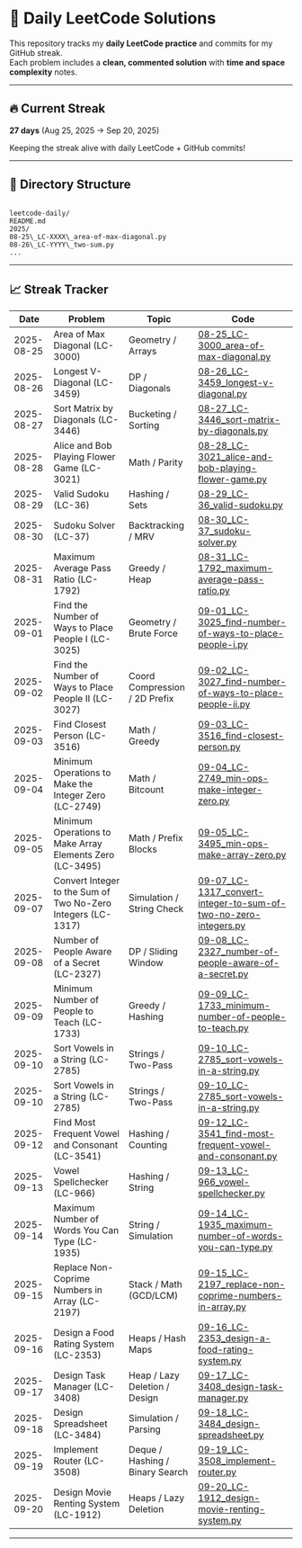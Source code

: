 # 🧠 Daily LeetCode Solutions

This repository tracks my **daily LeetCode practice** and commits for my GitHub streak.  
Each problem includes a **clean, commented solution** with **time and space complexity** notes.

---

## 🔥 Current Streak

**27 days** (Aug 25, 2025 → Sep 20, 2025)

Keeping the streak alive with daily LeetCode + GitHub commits!

---

## 📂 Directory Structure

```

leetcode-daily/
README.md
2025/
08-25\_LC-XXXX\_area-of-max-diagonal.py
08-26\_LC-YYYY\_two-sum.py
...

```

---

## 📈 Streak Tracker

| Date       | Problem                                                      | Topic                           | Code                                                                                                                                    |
| ---------- | ------------------------------------------------------------ | ------------------------------- | --------------------------------------------------------------------------------------------------------------------------------------- |
| 2025-08-25 | Area of Max Diagonal (LC-3000)                               | Geometry / Arrays               | [08-25_LC-3000_area-of-max-diagonal.py](2025/08-25_LC-3000_area-of-max-diagonal.py)                                                     |
| 2025-08-26 | Longest V-Diagonal (LC-3459)                                 | DP / Diagonals                  | [08-26_LC-3459_longest-v-diagonal.py](2025/08-26_LC-3459_longest-v-diagonal.py)                                                         |
| 2025-08-27 | Sort Matrix by Diagonals (LC-3446)                           | Bucketing / Sorting             | [08-27_LC-3446_sort-matrix-by-diagonals.py](2025/08-27_LC-3446_sort-matrix-by-diagonals.py)                                             |
| 2025-08-28 | Alice and Bob Playing Flower Game (LC-3021)                  | Math / Parity                   | [08-28_LC-3021_alice-and-bob-playing-flower-game.py](2025/08-28_LC-3021_alice-and-bob-playing-flower-game.py)                           |
| 2025-08-29 | Valid Sudoku (LC-36)                                         | Hashing / Sets                  | [08-29_LC-36_valid-sudoku.py](2025/08-29_LC-36_valid-sudoku.py)                                                                         |
| 2025-08-30 | Sudoku Solver (LC-37)                                        | Backtracking / MRV              | [08-30_LC-37_sudoku-solver.py](2025/08-30_LC-37_sudoku-solver.py)                                                                       |
| 2025-08-31 | Maximum Average Pass Ratio (LC-1792)                         | Greedy / Heap                   | [08-31_LC-1792_maximum-average-pass-ratio.py](2025/08-31_LC-1792_maximum-average-pass-ratio.py)                                         |
| 2025-09-01 | Find the Number of Ways to Place People I (LC-3025)          | Geometry / Brute Force          | [09-01_LC-3025_find-number-of-ways-to-place-people-i.py](2025/09-01_LC-3025_find-number-of-ways-to-place-people-i.py)                   |
| 2025-09-02 | Find the Number of Ways to Place People II (LC-3027)         | Coord Compression / 2D Prefix   | [09-02_LC-3027_find-number-of-ways-to-place-people-ii.py](2025/09-02_LC-3027_find-number-of-ways-to-place-people-ii.py)                 |
| 2025-09-03 | Find Closest Person (LC-3516)                                | Math / Greedy                   | [09-03_LC-3516_find-closest-person.py](2025/09-03_LC-3516_find-closest-person.py)                                                       |
| 2025-09-04 | Minimum Operations to Make the Integer Zero (LC-2749)        | Math / Bitcount                 | [09-04_LC-2749_min-ops-make-integer-zero.py](2025/09-04_LC-2749_min-ops-make-integer-zero.py)                                           |
| 2025-09-05 | Minimum Operations to Make Array Elements Zero (LC-3495)     | Math / Prefix Blocks            | [09-05_LC-3495_min-ops-make-array-zero.py](2025/09-05_LC-3495_min-ops-make-array-zero.py)                                               |
| 2025-09-07 | Convert Integer to the Sum of Two No-Zero Integers (LC-1317) | Simulation / String Check       | [09-07_LC-1317_convert-integer-to-sum-of-two-no-zero-integers.py](2025/09-07_LC-1317_convert-integer-to-sum-of-two-no-zero-integers.py) |
| 2025-09-08 | Number of People Aware of a Secret (LC-2327)                 | DP / Sliding Window             | [09-08_LC-2327_number-of-people-aware-of-a-secret.py](2025/09-08_LC-2327_number-of-people-aware-of-a-secret.py)                         |
| 2025-09-09 | Minimum Number of People to Teach (LC-1733)                  | Greedy / Hashing                | [09-09_LC-1733_minimum-number-of-people-to-teach.py](2025/09-09_LC-1733_minimum-number-of-people-to-teach.py)                           |
| 2025-09-10 | Sort Vowels in a String (LC-2785)                            | Strings / Two-Pass              | [09-10_LC-2785_sort-vowels-in-a-string.py](2025/09-10_LC-2785_sort-vowels-in-a-string.py)                                               |
| 2025-09-10 | Sort Vowels in a String (LC-2785)                            | Strings / Two-Pass              | [09-10_LC-2785_sort-vowels-in-a-string.py](2025/09-10_LC-2785_sort-vowels-in-a-string.py)                                               |
| 2025-09-12 | Find Most Frequent Vowel and Consonant (LC-3541)             | Hashing / Counting              | [09-12_LC-3541_find-most-frequent-vowel-and-consonant.py](2025/09-12_LC-3541_find-most-frequent-vowel-and-consonant.py)                 |
| 2025-09-13 | Vowel Spellchecker (LC-966)                                  | Hashing / String                | [09-13_LC-966_vowel-spellchecker.py](2025/09-13_LC-966_vowel-spellchecker.py)                                                           |
| 2025-09-14 | Maximum Number of Words You Can Type (LC-1935)               | String / Simulation             | [09-14_LC-1935_maximum-number-of-words-you-can-type.py](2025/09-14_LC-1935_maximum-number-of-words-you-can-type.py)                     |
| 2025-09-15 | Replace Non-Coprime Numbers in Array (LC-2197)               | Stack / Math (GCD/LCM)          | [09-15_LC-2197_replace-non-coprime-numbers-in-array.py](2025/09-15_LC-2197_replace-non-coprime-numbers-in-array.py)                     |
| 2025-09-16 | Design a Food Rating System (LC-2353)                        | Heaps / Hash Maps               | [09-16_LC-2353_design-a-food-rating-system.py](2025/09-16_LC-2353_design-a-food-rating-system.py)                                       |
| 2025-09-17 | Design Task Manager (LC-3408)                                | Heap / Lazy Deletion / Design   | [09-17_LC-3408_design-task-manager.py](2025/09-17_LC-3408_design-task-manager.py)                                                       |
| 2025-09-18 | Design Spreadsheet (LC-3484)                                 | Simulation / Parsing            | [09-18_LC-3484_design-spreadsheet.py](2025/09-18_LC-3484_design-spreadsheet.py)                                                         |
| 2025-09-19 | Implement Router (LC-3508)                                   | Deque / Hashing / Binary Search | [09-19_LC-3508_implement-router.py](2025/09-19_LC-3508_implement-router.py)                                                             |
| 2025-09-20 | Design Movie Renting System (LC-1912)                        | Heaps / Lazy Deletion           | [09-20_LC-1912_design-movie-renting-system.py](2025/09-20_LC-1912_design-movie-renting-system.py)                                       |

---
